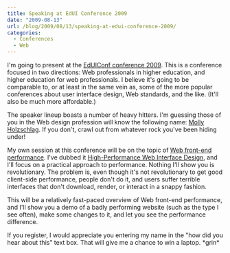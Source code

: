 ```yaml
---
title: Speaking at EdUI Conference 2009
date: "2009-08-13"
url: /blog/2009/08/13/speaking-at-edui-conference-2009/
categories:
  - Conferences
  - Web
---
```

I'm going to present at the [EdUIConf conference 2009][1]. This is a conference focused in two directions: Web professionals in higher education, and higher education for web professionals. I believe it's going to be comparable to, or at least in the same vein as, some of the more popular conferences about user interface design, Web standards, and the like. (It'll also be much more affordable.)

The speaker lineup boasts a number of heavy hitters. I'm guessing those of you in the Web design profession will know the following name: [Molly Holzschlag][2]. If you don't, crawl out from whatever rock you've been hiding under!

My own session at this conference will be on the topic of [Web front-end performance][3]. I've dubbed it [High-Performance Web Interface Design][3], and I'll focus on a practical approach to performance. Nothing I'll show you is revolutionary. The problem is, even though it's not revolutionary to get good client-side performance, people don't do it, and users suffer terrible interfaces that don't download, render, or interact in a snappy fashion.

This will be a relatively fast-paced overview of Web front-end performance, and I'll show you a demo of a badly performing website (such as the type I see often), make some changes to it, and let you see the performance difference.

If you register, I would appreciate you entering my name in the "how did you hear about this" text box. That will give me a chance to win a laptop. \*grin\*

 [1]: http://www.eduiconf.org/
 [2]: http://molly.com/
 [3]: http://www.eduiconf.org/session/high-performance-schwartz/
